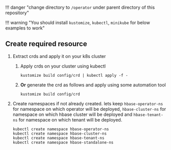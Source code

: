 !!! danger "change directory to `/operator` under parent directory of this repository"

!!! warning "You should install `kustomize`, `kubectl`, `minikube` for below examples to work"

## Create required resource

1. Extract crds and apply it on your k8s cluster

    1. Apply crds on your cluster using kubectl

        ```
        kustomize build config/crd | kubectl apply -f -
        ```

    1. **Or** generate the crd as follows and apply using some automation tool

        ```
        kustomize build config/crd
        ```

1. Create namespaces if not already created. lets keep `hbase-operator-ns` for namespace on which operator will be deployed, `hbase-cluster-ns` for namespace on which hbase cluster will be deployed and `hbase-tenant-ns` for namespace on which tenant will be deployed.

    ```
    kubectl create namespace hbase-operator-ns
    kubectl create namespace hbase-cluster-ns
    kubectl create namespace hbase-tenant-ns
    kubectl create namespace hbase-standalone-ns
    ```
